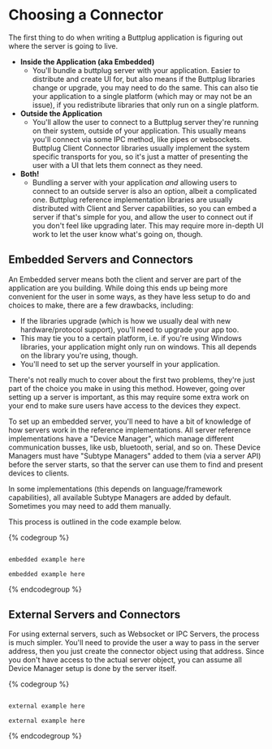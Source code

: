 # Choosing a Connector

The first thing to do when writing a Buttplug application is figuring out where the server is going to live.

- **Inside the Application (aka Embedded)**
  - You'll bundle a buttplug server with your application. Easier to distribute and create UI for, but also means if the Buttplug libraries change or upgrade, you may need to do the same. This can also tie your application to a single platform (which may or may not be an issue), if you redistribute libraries that only run on a single platform.
- **Outside the Application**
  - You'll allow the user to connect to a Buttplug server they're running on their system, outside of your application. This usually means you'll connect via some IPC method, like pipes or websockets. Buttplug Client Connector libraries usually implement the system specific transports for you, so it's just a matter of presenting the user with a UI that lets them connect as they need.
- **Both!**
  - Bundling a server with your application *and* allowing users to connect to an outside server is also an option, albeit a complicated one. Buttplug reference implementation libraries are usually distributed with Client and Server capabilities, so you can embed a server if that's simple for you, and allow the user to connect out if you don't feel like upgrading later. This may require more in-depth UI work to let the user know what's going on, though.

## Embedded Servers and Connectors

An Embedded server means both the client and server are part of the application are you building. While doing this ends up being more convenient for the user in some ways, as they have less setup to do and choices to make, there are a few drawbacks, including:

- If the libraries upgrade (which is how we usually deal with new hardware/protocol support), you'll need to upgrade your app too.
- This may tie you to a certain platform, i.e. if you're using Windows libraries, your application might only run on windows. This all depends on the library you're using, though.
- You'll need to set up the server yourself in your application.

There's not really much to cover about the first two problems, they're just part of the choice you make in using this method. However, going over setting up a server is important, as this may require some extra work on your end to make sure users have access to the devices they expect.

To set up an embedded server, you'll need to have a bit of knowledge of how servers work in the reference implementations. All server reference implementations have a "Device Manager", which manage different communication busses, like usb, bluetooth, serial, and so on. These Device Managers must have "Subtype Managers" added to them (via a server API) before the server starts, so that the server can use them to find and present devices to clients.

In some implementations (this depends on language/framework capabilities), all available Subtype Managers are added by default. Sometimes you may need to add them manually.

This process is outlined in the code example below.

{% codegroup %}
```csharp::C#::./examples/csharp/EmbeddedConnectorExample/Program.cs
```
```js
embedded example here
```
```twine
embedded example here
```
{% endcodegroup %}

## External Servers and Connectors

For using external servers, such as Websocket or IPC Servers, the process is much simpler. You'll need to provide the user a way to pass in the server address, then you just create the connector object using that address. Since you don't have access to the actual server object, you can assume all Device Manager setup is done by the server itself.

{% codegroup %}
```csharp::C#::./examples/csharp/RemoteConnectorExample/Program.cs
```
```js
external example here
```
```twine
external example here
```
{% endcodegroup %}
